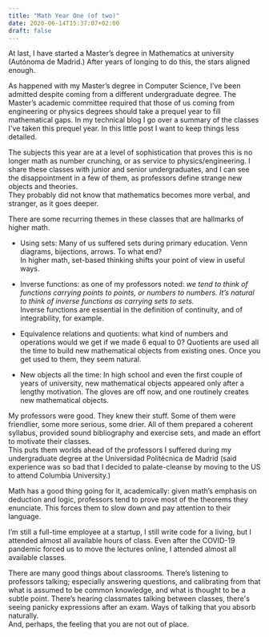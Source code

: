 ```yaml
---
title: "Math Year One (of two)"
date: 2020-06-14T15:37:07+02:00
draft: false
---
```


At last, I have started a Master’s degree in Mathematics at university (Autónoma
de Madrid.) After years of longing to do this, the stars aligned enough.

As happened with my Master’s degree in Computer Science, I’ve been admitted
despite coming from a different undergraduate degree. The Master’s academic
committee required that those of us coming from engineering or physics degrees
should take a prequel year to fill mathematical gaps. In my technical blog I go
over a summary of the classes I've taken this prequel year. In this little post
I want to keep things less detailed.

The subjects this year are at a level of sophistication that proves this is no
longer math as number crunching, or as service to physics/engineering. I share
these classes with junior and senior undergraduates, and I can see the
disappointment in a few of them, as professors define strange new objects and
theories.\
They probably did not know that mathematics becomes more verbal, and
stranger, as it goes deeper.

There are some recurring themes in these classes that are hallmarks of higher
math.

- Using sets: Many of us suffered sets during primary education. Venn diagrams,
bijections, arrows. To what end? \
In higher math, set-based thinking shifts
your point of view in useful ways.

- Inverse functions: as one of my professors noted: *we tend to think of
functions carrying points to points, or numbers to numbers. It’s natural to
think of inverse functions as carrying sets to sets.*\
Inverse functions are
essential in the definition of continuity, and of integrability, for example.

- Equivalence relations and quotients: what kind of numbers and operations would
we get if we made 6 equal to 0? Quotients are used all the time to build new
mathematical objects from existing ones. Once you get used to them, they seem
natural.

- New objects all the time: In high school and even the first couple of years of
university, new mathematical objects appeared only after a lengthy motivation.
The gloves are off now, and one routinely creates new mathematical objects.

My professors were good. They knew their stuff. Some of them were friendlier,
some more serious, some drier. All of them prepared a coherent syllabus,
provided sound bibliography and exercise sets, and made an effort to motivate
their classes.\
This puts them worlds ahead of the professors I suffered during
my undergraduate degree at the Universidad Politécnica de Madrid (said
experience was so bad that I decided to palate-cleanse by moving to the US to
attend Columbia University.)

Math has a good thing going for it, academically: given math’s emphasis on
deduction and logic, professors tend to prove most of the theorems they
enunciate. This forces them to slow down and pay attention to their language.

I’m still a full-time employee at a startup, I still write code for a living,
but I attended almost all available hours of class. Even after the COVID-19
pandemic forced us to move the lectures online, I attended almost all available
classes.

There are many good things about classrooms. There’s listening to professors
talking; especially answering questions, and calibrating from that what is
assumed to be common knowledge, and what is thought to be a subtle point.
There’s hearing classmates talking between classes, there's seeing panicky
expressions after an exam. Ways of talking that you absorb naturally.\
And, perhaps, the feeling that you are not out of place.
